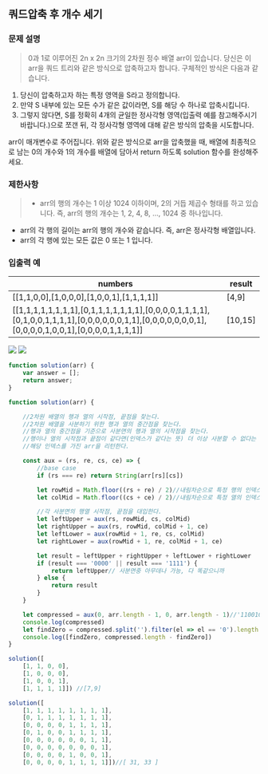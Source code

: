 
## 쿼드압축 후 개수 세기

### 문제 설명
  > 0과 1로 이루어진 2n x 2n 크기의 2차원 정수 배열 arr이 있습니다. 당신은 이 arr을 쿼드 트리와 같은 방식으로 압축하고자 합니다. 구체적인 방식은 다음과 같습니다.
  >
1. 당신이 압축하고자 하는 특정 영역을 S라고 정의합니다.
2. 만약 S 내부에 있는 모든 수가 같은 값이라면, S를 해당 수 하나로 압축시킵니다.
3. 그렇지 않다면, S를 정확히 4개의 균일한 정사각형 영역(입출력 예를 참고해주시기 바랍니다.)으로 쪼갠 뒤, 각 정사각형 영역에 대해 같은 방식의 압축을 시도합니다.
>
arr이 매개변수로 주어집니다. 위와 같은 방식으로 arr을 압축했을 때, 배열에 최종적으로 남는 0의 개수와 1의 개수를 배열에 담아서 return 하도록 solution 함수를 완성해주세요.

  ### 제한사항
  >- arr의 행의 개수는 1 이상 1024 이하이며, 2의 거듭 제곱수 형태를 하고 있습니다. 즉, arr의 행의 개수는 1, 2, 4, 8, ..., 1024 중 하나입니다.
   - arr의 각 행의 길이는 arr의 행의 개수와 같습니다. 즉, arr은 정사각형 배열입니다.
   - arr의 각 행에 있는 모든 값은 0 또는 1 입니다.
  
  ### 입출력 예
  | numbers                                                                                                                                           | result  |
  | ------------------------------------------------------------------------------------------------------------------------------------------------- | ------- |
  | [[1,1,0,0],[1,0,0,0],[1,0,0,1],[1,1,1,1]]                                                                                                         | [4,9]   |
  | [[1,1,1,1,1,1,1,1],[0,1,1,1,1,1,1,1],[0,0,0,0,1,1,1,1],[0,1,0,0,1,1,1,1],[0,0,0,0,0,0,1,1],[0,0,0,0,0,0,0,1],[0,0,0,0,1,0,0,1],[0,0,0,0,1,1,1,1]] | [10,15] |

![](https://images.velog.io/images/unow30/post/05b4c0db-b1ac-4bef-ba85-6a59315ad6bc/image.png)
![](https://images.velog.io/images/unow30/post/de3a66b1-c214-40ed-b6b2-07cca33a14ff/image.png)

```js
function solution(arr) {
    var answer = [];
    return answer;
}
```
```js
function solution(arr) {

    //2차원 배열의 행과 열의 시작점, 끝점을 찾는다.
    //2차원 배열을 사분하기 위한 행과 열의 중간점을 찾는다.
    //행과 열의 중간점을 기준으로 사분면의 행과 열의 시작점을 찾는다.
    //행이나 열의 시작점과 끝점이 같다면(인덱스가 같다는 뜻) 더 이상 사분할 수 없다는 뜻
    //해당 인덱스를 가진 arr을 리턴한다.

    const aux = (rs, re, cs, ce) => {
        //base case
        if (rs === re) return String(arr[rs][cs])

        let rowMid = Math.floor((rs + re) / 2)//내림차순으로 특정 행의 인덱스를 중간지점으로 잡는다.
        let colMid = Math.floor((cs + ce) / 2)//내림차순으로 특정 열의 인덱스를 중잔지점으로 잡는다.

        //각 사분면의 행열 시작점, 끝점을 대입한다.
        let leftUpper = aux(rs, rowMid, cs, colMid)
        let rightUpper = aux(rs, rowMid, colMid + 1, ce)
        let leftLower = aux(rowMid + 1, re, cs, colMid)
        let rightLower = aux(rowMid + 1, re, colMid + 1, ce)

        let result = leftUpper + rightUpper + leftLower + rightLower
        if (result === '0000' || result === '1111') {
            return leftUpper// 사분면중 아무데나 가능, 다 똑같으니까
        } else {
            return result
        }
    }

    let compressed = aux(0, arr.length - 1, 0, arr.length - 1)//'1100101011100011'이런 문자열 생성
    console.log(compressed)
    let findZero = compressed.split('').filter(el => el == '0').length
    console.log([findZero, compressed.length - findZero])
}

solution([
    [1, 1, 0, 0],
    [1, 0, 0, 0],
    [1, 0, 0, 1],
    [1, 1, 1, 1]]) //[7,9]

solution([
    [1, 1, 1, 1, 1, 1, 1, 1],
    [0, 1, 1, 1, 1, 1, 1, 1],
    [0, 0, 0, 0, 1, 1, 1, 1],
    [0, 1, 0, 0, 1, 1, 1, 1],
    [0, 0, 0, 0, 0, 0, 1, 1],
    [0, 0, 0, 0, 0, 0, 0, 1],
    [0, 0, 0, 0, 1, 0, 0, 1],
    [0, 0, 0, 0, 1, 1, 1, 1]])//[ 31, 33 ]
```
